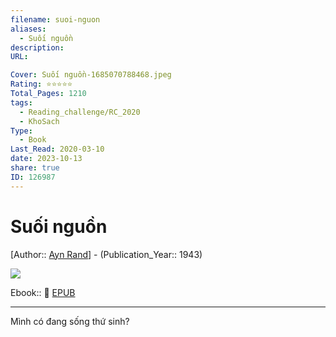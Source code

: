 ```yaml
---
filename: suoi-nguon
aliases:
  - Suối nguồn
description: 
URL: 

Cover: Suối nguồn-1685070788468.jpeg
Rating: ⭐⭐⭐⭐⭐
Total_Pages: 1210
tags:
  - Reading_challenge/RC_2020
  - KhoSach
Type:
  - Book
Last_Read: 2020-03-10
date: 2023-10-13
share: true
ID: 126987
---
```

# Suối nguồn
[Author:: [Ayn Rand](Ayn%20Rand.md)] - (Publication_Year:: 1943)

![](https://i.imgur.com/MVfAd40.jpg)


Ebook:: 📘 [EPUB](https://onedrive.live.com/download?resid=E92BC60129512289%21161&authkey=!AOzzN4AoL6u3Olc)


---

Mình có đang sống thứ sinh?